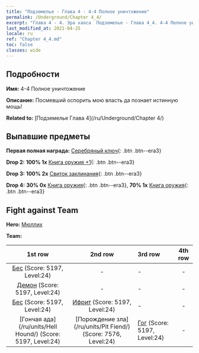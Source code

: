 ```yaml
---
title: "Подземелье - Глава 4 - 4-4 Полное уничтожение"
permalink: /Underground/Chapter 4_4/
excerpt: "Глава 4 - 4. Эра хаоса  Подземелье - Глава 4_4. 4-4 Полное уничтожение"
last_modified_at: 2021-04-25
locale: ru
ref: "Chapter 4_4.md"
toc: false
classes: wide
---
```


## Подробности

 **Имя:** 4-4 Полное уничтожение

 **Описание:** Посмевший оспорить мою власть да познает истинную мощь!

 **Related to:** [Подземелье Глава 4](/ru/Underground/Chapter 4/)

## Выпавшие предметы

 **Первая полная награда:** [Серебряный ключ](/ItemsRU/con_693/){: .btn .btn--era3}

 **Drop 2:** **100% 1x** [Книга оружия +1](/ItemsRU/mat_25/){: .btn .btn--era3}

 **Drop 3:** **100% 2x** [Свиток заклинания](/ItemsRU/con_694/){: .btn .btn--era3}

 **Drop 4:** **30% 0x** [Книга оружия](/ItemsRU/mat_18/){: .btn .btn--era3}, **70% 1x** [Книга оружия](/ItemsRU/mat_18/){: .btn .btn--era3}


## Fight against Team
 **Hero:** [Мюллих](/ru/heroes/Mullich/)

 **Team:**


  | 1st row | 2nd row | 3rd row | 4th row |
  |:----:|:----:|:----|:----:|
  | [Бес](/ru/units/Imp/) (Score: 5197, Level:24)  | - | - | - |
  | [Демон](/ru/units/Demon/) (Score: 5197, Level:24)  | - | - | - |
  | [Бес](/ru/units/Imp/) (Score: 5197, Level:24)  | [Ифрит](/ru/units/Efreeti/) (Score: 5197, Level:24)  | - | - |
  | [Гончая ада](/ru/units/Hell Hound/) (Score: 5197, Level:24)  | [Порождение зла](/ru/units/Pit Fiend/) (Score: 7576, Level:24)  | [Гог](/ru/units/Gog/) (Score: 5197, Level:24)  | - |


